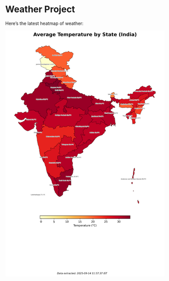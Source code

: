 # Weather Project

Here’s the latest heatmap of weather:

![India Heatmap](docs/assets/india_heatmap.png?v=C6605B)
